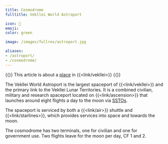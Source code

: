 ```yaml
---
title: Cosmodrome
fulltitle: Vekllei World Astroport

icon: 🚀
emoji:
color: green

image: /images/fullres/astroport.jpg

aliases:
- /astroport/
- /cosmodrome/
---
```

{{<note series>}}
 This article is about a [place](/places/) in {{<link/vekllei>}}
{{</note>}}

The Vekllei World Astroport is the largest spaceport of {{<link/vekllei>}} and the primary link to the Vekllei Lunar Territories. It is a combined civilian, military and research spaceport located on {{<link/ascension>}} that launches around eight flights a day to the moon via [SSTOs](/stories/lightbulb/).

The spaceport is serviced by both a {{<link/air>}} shuttle and {{<link/starlines>}}, which provides services into space and towards the moon.

The cosmodrome has two terminals, one for civilian and one for government use. Two flights leave for the moon per day, CF 1 and 2.

